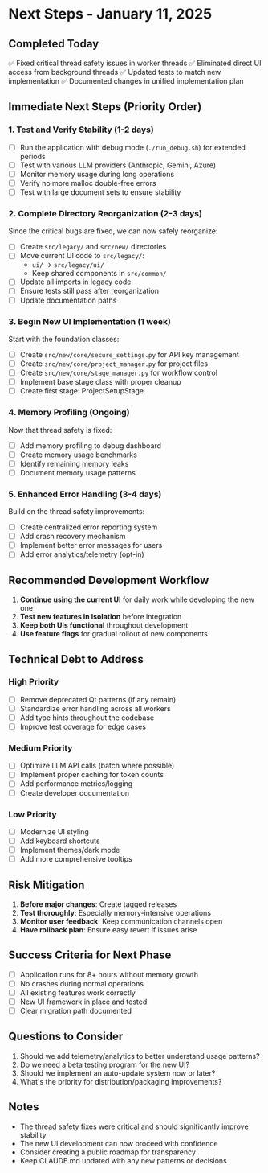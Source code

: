 # Next Steps - January 11, 2025

## Completed Today
✅ Fixed critical thread safety issues in worker threads
✅ Eliminated direct UI access from background threads
✅ Updated tests to match new implementation
✅ Documented changes in unified implementation plan

## Immediate Next Steps (Priority Order)

### 1. Test and Verify Stability (1-2 days)
- [ ] Run the application with debug mode (`./run_debug.sh`) for extended periods
- [ ] Test with various LLM providers (Anthropic, Gemini, Azure)
- [ ] Monitor memory usage during long operations
- [ ] Verify no more malloc double-free errors
- [ ] Test with large document sets to ensure stability

### 2. Complete Directory Reorganization (2-3 days)
Since the critical bugs are fixed, we can now safely reorganize:
- [ ] Create `src/legacy/` and `src/new/` directories
- [ ] Move current UI code to `src/legacy/`:
  - `ui/` → `src/legacy/ui/`
  - Keep shared components in `src/common/`
- [ ] Update all imports in legacy code
- [ ] Ensure tests still pass after reorganization
- [ ] Update documentation paths

### 3. Begin New UI Implementation (1 week)
Start with the foundation classes:
- [ ] Create `src/new/core/secure_settings.py` for API key management
- [ ] Create `src/new/core/project_manager.py` for project files
- [ ] Create `src/new/core/stage_manager.py` for workflow control
- [ ] Implement base stage class with proper cleanup
- [ ] Create first stage: ProjectSetupStage

### 4. Memory Profiling (Ongoing)
Now that thread safety is fixed:
- [ ] Add memory profiling to debug dashboard
- [ ] Create memory usage benchmarks
- [ ] Identify remaining memory leaks
- [ ] Document memory usage patterns

### 5. Enhanced Error Handling (3-4 days)
Build on the thread safety improvements:
- [ ] Create centralized error reporting system
- [ ] Add crash recovery mechanism
- [ ] Implement better error messages for users
- [ ] Add error analytics/telemetry (opt-in)

## Recommended Development Workflow

1. **Continue using the current UI** for daily work while developing the new one
2. **Test new features in isolation** before integration
3. **Keep both UIs functional** throughout development
4. **Use feature flags** for gradual rollout of new components

## Technical Debt to Address

### High Priority
- [ ] Remove deprecated Qt patterns (if any remain)
- [ ] Standardize error handling across all workers
- [ ] Add type hints throughout the codebase
- [ ] Improve test coverage for edge cases

### Medium Priority
- [ ] Optimize LLM API calls (batch where possible)
- [ ] Implement proper caching for token counts
- [ ] Add performance metrics/logging
- [ ] Create developer documentation

### Low Priority
- [ ] Modernize UI styling
- [ ] Add keyboard shortcuts
- [ ] Implement themes/dark mode
- [ ] Add more comprehensive tooltips

## Risk Mitigation

1. **Before major changes**: Create tagged releases
2. **Test thoroughly**: Especially memory-intensive operations
3. **Monitor user feedback**: Keep communication channels open
4. **Have rollback plan**: Ensure easy revert if issues arise

## Success Criteria for Next Phase

- [ ] Application runs for 8+ hours without memory growth
- [ ] No crashes during normal operations
- [ ] All existing features work correctly
- [ ] New UI framework in place and tested
- [ ] Clear migration path documented

## Questions to Consider

1. Should we add telemetry/analytics to better understand usage patterns?
2. Do we need a beta testing program for the new UI?
3. Should we implement an auto-update system now or later?
4. What's the priority for distribution/packaging improvements?

## Notes

- The thread safety fixes were critical and should significantly improve stability
- The new UI development can now proceed with confidence
- Consider creating a public roadmap for transparency
- Keep CLAUDE.md updated with any new patterns or decisions